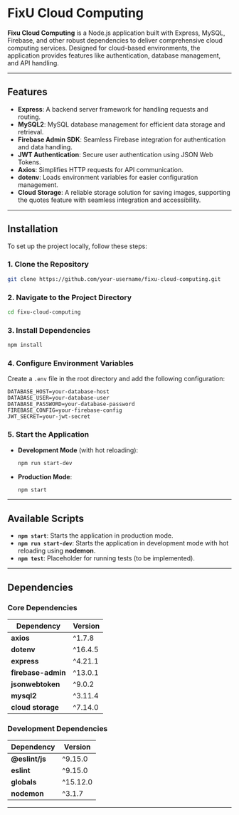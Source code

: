 # **FixU Cloud Computing**

**Fixu Cloud Computing** is a Node.js application built with Express, MySQL, Firebase, and other robust dependencies to deliver comprehensive cloud computing services. Designed for cloud-based environments, the application provides features like authentication, database management, and API handling.

---

## **Features**

- **Express**: A backend server framework for handling requests and routing.
- **MySQL2**: MySQL database management for efficient data storage and retrieval.
- **Firebase Admin SDK**: Seamless Firebase integration for authentication and data handling.
- **JWT Authentication**: Secure user authentication using JSON Web Tokens.
- **Axios**: Simplifies HTTP requests for API communication.
- **dotenv**: Loads environment variables for easier configuration management.
- **Cloud Storage**: A reliable storage solution for saving images, supporting the quotes feature with seamless integration and accessibility.

---

## **Installation**

To set up the project locally, follow these steps:

### 1. Clone the Repository
```bash
git clone https://github.com/your-username/fixu-cloud-computing.git
```

### 2. Navigate to the Project Directory
```bash
cd fixu-cloud-computing
```

### 3. Install Dependencies
```bash
npm install
```

### 4. Configure Environment Variables
Create a `.env` file in the root directory and add the following configuration:

```plaintext
DATABASE_HOST=your-database-host
DATABASE_USER=your-database-user
DATABASE_PASSWORD=your-database-password
FIREBASE_CONFIG=your-firebase-config
JWT_SECRET=your-jwt-secret
```

### 5. Start the Application
- **Development Mode** (with hot reloading):
  ```bash
  npm run start-dev
  ```
- **Production Mode**:
  ```bash
  npm start
  ```

---

## **Available Scripts**

- **`npm start`**: Starts the application in production mode.
- **`npm run start-dev`**: Starts the application in development mode with hot reloading using **nodemon**.
- **`npm test`**: Placeholder for running tests (to be implemented).

---

## **Dependencies**

### Core Dependencies
| Dependency       | Version  |
|-------------------|----------|
| **axios**         | ^1.7.8   |
| **dotenv**        | ^16.4.5  |
| **express**       | ^4.21.1  |
| **firebase-admin**| ^13.0.1  |
| **jsonwebtoken**  | ^9.0.2   |
| **mysql2**        | ^3.11.4  |
| **cloud storage** | ^7.14.0  |

### Development Dependencies
| Dependency       | Version  |
|-------------------|----------|
| **@eslint/js**    | ^9.15.0  |
| **eslint**        | ^9.15.0  |
| **globals**       | ^15.12.0 |
| **nodemon**       | ^3.1.7   |

---
